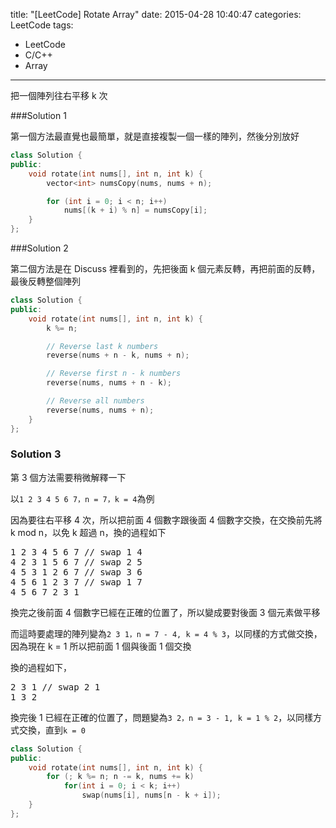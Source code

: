 title: "[LeetCode] Rotate Array"
date: 2015-04-28 10:40:47
categories: LeetCode
tags:
- LeetCode
- C/C++
- Array
---

把一個陣列往右平移 k 次

<!-- more -->

###Solution 1

第一個方法最直覺也最簡單，就是直接複製一個一樣的陣列，然後分別放好

``` c++
class Solution {
public:
    void rotate(int nums[], int n, int k) {
        vector<int> numsCopy(nums, nums + n);

        for (int i = 0; i < n; i++)
            nums[(k + i) % n] = numsCopy[i];
    }
};
```

###Solution 2

第二個方法是在 Discuss 裡看到的，先把後面 k 個元素反轉，再把前面的反轉，最後反轉整個陣列

``` c++
class Solution {
public:
    void rotate(int nums[], int n, int k) {
        k %= n;

        // Reverse last k numbers
        reverse(nums + n - k, nums + n);

        // Reverse first n - k numbers
        reverse(nums, nums + n - k);

        // Reverse all numbers
        reverse(nums, nums + n);
    }
};
```

### Solution 3

第 3 個方法需要稍微解釋一下

以`1 2 3 4 5 6 7，n = 7，k = 4`為例

因為要往右平移 4 次，所以把前面 4 個數字跟後面 4 個數字交換，在交換前先將 k mod n，以免 k 超過 n，換的過程如下

<pre>
1 2 3 4 5 6 7 // swap 1 4
4 2 3 1 5 6 7 // swap 2 5
4 5 3 1 2 6 7 // swap 3 6
4 5 6 1 2 3 7 // swap 1 7
4 5 6 7 2 3 1
</pre>

換完之後前面 4 個數字已經在正確的位置了，所以變成要對後面 3 個元素做平移

而這時要處理的陣列變為`2 3 1，n = 7 - 4, k = 4 % 3`，以同樣的方式做交換，因為現在 k = 1 所以把前面 1 個與後面 1 個交換

換的過程如下，

<pre>
2 3 1 // swap 2 1
1 3 2
</pre>

換完後 1 已經在正確的位置了，問題變為`3 2，n = 3 - 1, k = 1 % 2`，以同樣方式交換，直到`k = 0`

```c++
class Solution {
public:
    void rotate(int nums[], int n, int k) {
        for (; k %= n; n -= k, nums += k)
            for(int i = 0; i < k; i++)
                swap(nums[i], nums[n - k + i]);
    }
};
```
